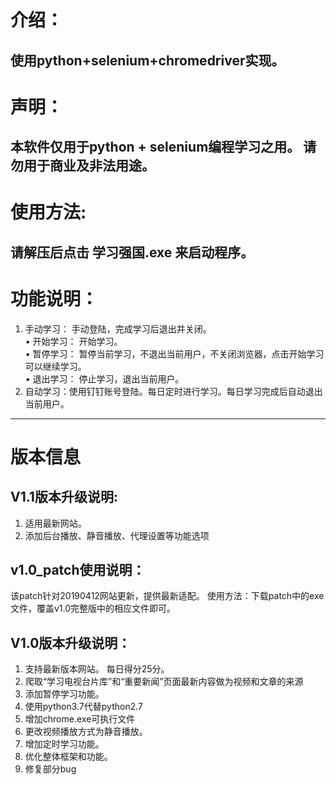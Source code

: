 # 介绍：
使用python+selenium+chromedriver实现。
---

# 声明：
本软件仅用于python + selenium编程学习之用。
请勿用于商业及非法用途。
---

# 使用方法:
请解压后点击 学习强国.exe 来启动程序。
---

# 功能说明：
1. 手动学习： 手动登陆，完成学习后退出并关闭。<br> 
    • 开始学习： 开始学习。<br> 
    • 暂停学习： 暂停当前学习，不退出当前用户，不关闭浏览器，点击开始学习可以继续学习。<br> 
    • 退出学习： 停止学习，退出当前用户。<br> 
2. 自动学习：使用钉钉账号登陆。每日定时进行学习。每日学习完成后自动退出当前用户。
---


# 版本信息
V1.1版本升级说明:
---
1. 适用最新网站。
2. 添加后台播放、静音播放、代理设置等功能选项

v1.0_patch使用说明：
---
该patch针对20190412网站更新，提供最新适配。
使用方法：下载patch中的exe文件，覆盖v1.0完整版中的相应文件即可。

V1.0版本升级说明：
---
1. 支持最新版本网站。 每日得分25分。
2. 爬取“学习电视台片库”和“重要新闻”页面最新内容做为视频和文章的来源
3. 添加暂停学习功能。
4. 使用python3.7代替python2.7
5. 增加chrome.exe可执行文件
6. 更改视频播放方式为静音播放。
7. 增加定时学习功能。
8. 优化整体框架和功能。
9. 修复部分bug
